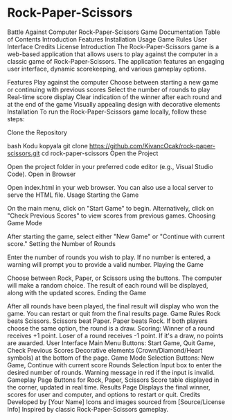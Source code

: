 # Rock-Paper-Scissors
 Battle Against Computer
Rock-Paper-Scissors Game Documentation
Table of Contents
Introduction
Features
Installation
Usage
Game Rules
User Interface
Credits
License
Introduction
The Rock-Paper-Scissors game is a web-based application that allows users to play against the computer in a classic game of Rock-Paper-Scissors. The application features an engaging user interface, dynamic scorekeeping, and various gameplay options.

Features
Play against the computer
Choose between starting a new game or continuing with previous scores
Select the number of rounds to play
Real-time score display
Clear indication of the winner after each round and at the end of the game
Visually appealing design with decorative elements
Installation
To run the Rock-Paper-Scissors game locally, follow these steps:

Clone the Repository

bash
Kodu kopyala
git clone https://github.com/KivancOcak/rock-paper-scissors.git
cd rock-paper-scissors
Open the Project

Open the project folder in your preferred code editor (e.g., Visual Studio Code).
Open in Browser

Open index.html in your web browser. You can also use a local server to serve the HTML file.
Usage
Starting the Game

On the main menu, click on "Start Game" to begin.
Alternatively, click on "Check Previous Scores" to view scores from previous games.
Choosing Game Mode

After starting the game, select either "New Game" or "Continue with current score."
Setting the Number of Rounds

Enter the number of rounds you wish to play. If no number is entered, a warning will prompt you to provide a valid number.
Playing the Game

Choose between Rock, Paper, or Scissors using the buttons.
The computer will make a random choice.
The result of each round will be displayed, along with the updated scores.
Ending the Game

After all rounds have been played, the final result will display who won the game.
You can restart or quit from the final results page.
Game Rules
Rock beats Scissors.
Scissors beat Paper.
Paper beats Rock.
If both players choose the same option, the round is a draw.
Scoring:
Winner of a round receives +1 point.
Loser of a round receives -1 point.
If it's a draw, no points are awarded.
User Interface
Main Menu
Buttons: Start Game, Quit Game, Check Previous Scores
Decorative elements (Crown/Diamond/Heart symbols) at the bottom of the page.
Game Mode Selection
Buttons: New Game, Continue with current score
Rounds Selection
Input box to enter the desired number of rounds.
Warning message in red if the input is invalid.
Gameplay Page
Buttons for Rock, Paper, Scissors
Score table displayed in the corner, updated in real time.
Results Page
Displays the final winner, scores for user and computer, and options to restart or quit.
Credits
Developed by [Your Name]
Icons and images sourced from [Source/License Info]
Inspired by classic Rock-Paper-Scissors gameplay.
